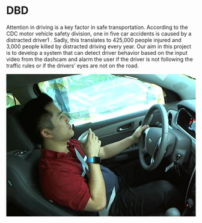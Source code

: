 # DBD

Attention in driving is a key factor in safe transportation. According to the CDC
motor vehicle safety division, one in five car accidents is caused by a distracted driver1
.
Sadly, this translates to 425,000 people injured and 3,000 people killed by distracted
driving every year. Our aim in this project is to develop a system that can detect
driver behavior based on the input video from the dashcam and alarm the user if the
driver is not following the traffic rules or if the drivers’ eyes are not on the road.

![](figures\distracted_driver.jpg)